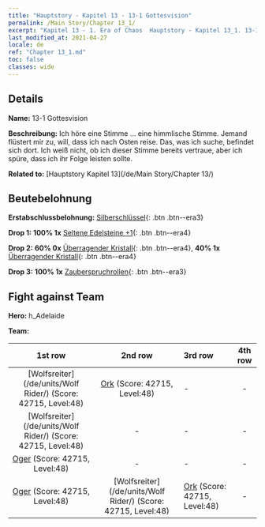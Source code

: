 ```yaml
---
title: "Hauptstory - Kapitel 13 - 13-1 Gottesvision"
permalink: /Main Story/Chapter 13_1/
excerpt: "Kapitel 13 - 1. Era of Chaos  Hauptstory - Kapitel 13_1. 13-1 Gottesvision"
last_modified_at: 2021-04-27
locale: de
ref: "Chapter 13_1.md"
toc: false
classes: wide
---
```


## Details

 **Name:** 13-1 Gottesvision

 **Beschreibung:** Ich höre eine Stimme ... eine himmlische Stimme. Jemand flüstert mir zu, will, dass ich nach Osten reise. Das, was ich suche, befindet sich dort. Ich weiß nicht, ob ich dieser Stimme bereits vertraue, aber ich spüre, dass ich ihr Folge leisten sollte.

 **Related to:** [Hauptstory Kapitel 13](/de/Main Story/Chapter 13/)

## Beutebelohnung

 **Erstabschlussbelohnung:** [Silberschlüssel](/ItemsDE/con_693/){: .btn .btn--era3}

 **Drop 1:** **100% 1x** [Seltene Edelsteine +1](/ItemsDE/mat_44/){: .btn .btn--era4}

 **Drop 2:** **60% 0x** [Überragender Kristall](/ItemsDE/mat_38/){: .btn .btn--era4}, **40% 1x** [Überragender Kristall](/ItemsDE/mat_38/){: .btn .btn--era4}

 **Drop 3:** **100% 1x** [Zauberspruchrollen](/ItemsDE/con_694/){: .btn .btn--era3}


## Fight against Team
 **Hero:** h_Adelaide

 **Team:**


  | 1st row | 2nd row | 3rd row | 4th row |
  |:----:|:----:|:----|:----:|
  | [Wolfsreiter](/de/units/Wolf Rider/) (Score: 42715, Level:48)  | [Ork](/de/units/Orc/) (Score: 42715, Level:48)  | - | - |
  | [Wolfsreiter](/de/units/Wolf Rider/) (Score: 42715, Level:48)  | - | - | - |
  | [Oger](/de/units/Ogre/) (Score: 42715, Level:48)  | - | - | - |
  | [Oger](/de/units/Ogre/) (Score: 42715, Level:48)  | [Wolfsreiter](/de/units/Wolf Rider/) (Score: 42715, Level:48)  | [Ork](/de/units/Orc/) (Score: 42715, Level:48)  | - |


